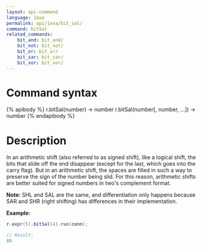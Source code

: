 ```yaml
---
layout: api-command
language: Java
permalink: api/java/bit_sal/
command: bitSal
related_commands:
    bit_and: bit_and/
    bit_not: bit_not/
    bit_or: bit_or/
    bit_sar: bit_sar/
    bit_xor: bit_xor/
---
```


# Command syntax #

{% apibody %}
r.bitSal(number) &rarr; number
r.bitSal(number[, number, ...]) &rarr; number
{% endapibody %}

# Description #

In an arithmetic shift (also referred to as signed shift), like a logical shift, the bits that slide off the end disappear (except for the last, which goes into the carry flag). But in an arithmetic shift, the spaces are filled in such a way to preserve the sign of the number being slid. For this reason, arithmetic shifts are better suited for signed numbers in two's complement format.

__Note:__ SHL and SAL are the same, and differentiation only happens because SAR and SHR (right shifting) has differences in their implementation.

__Example:__

```java
r.expr(5).bitSal(4).run(conn);

// Result:
80
```
